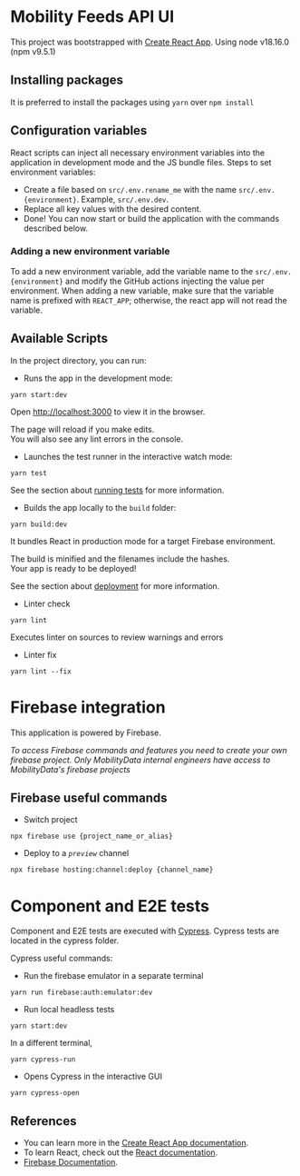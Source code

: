 # Mobility Feeds API UI

This project was bootstrapped with [Create React App](https://github.com/facebook/create-react-app).
Using node v18.16.0 (npm v9.5.1)

## Installing packages
It is preferred to install the packages using `yarn` over `npm install`

## Configuration variables
React scripts can inject all necessary environment variables into the application in development mode and the JS bundle files. 
Steps to set environment variables:
- Create a file based on `src/.env.rename_me` with the name `src/.env.{environment}`. Example, `src/.env.dev`.
- Replace all key values with the desired content.
- Done! You can now start or build the application with the commands described below.

### Adding a new environment variable
To add a new environment variable, add the variable name to the `src/.env.{environment}` and modify the GitHub actions injecting the value per environment. When adding a new variable, make sure that the variable name is prefixed with `REACT_APP`; otherwise, the react app will not read the variable.

## Available Scripts

In the project directory, you can run:

- Runs the app in the development mode:
```
yarn start:dev
```

Open [http://localhost:3000](http://localhost:3000) to view it in the browser.

The page will reload if you make edits.\
You will also see any lint errors in the console.

- Launches the test runner in the interactive watch mode:
```
yarn test
```

See the section about [running tests](https://facebook.github.io/create-react-app/docs/running-tests) for more information.

- Builds the app locally to the `build` folder:
```
yarn build:dev
```

It bundles React in production mode for a target Firebase environment.

The build is minified and the filenames include the hashes.\
Your app is ready to be deployed!

See the section about [deployment](https://facebook.github.io/create-react-app/docs/deployment) for more information.

- Linter check
```
yarn lint
```
Executes linter on sources to review warnings and errors

- Linter fix
```
yarn lint --fix
```

# Firebase integration

This application is powered by Firebase. 

_To access Firebase commands and features you need to create your own firebase project. Only MobilityData internal engineers have access to MobilityData's firebase projects_

## Firebase useful commands

- Switch project
```
npx firebase use {project_name_or_alias}
```
- Deploy to a _`preview`_ channel
```
npx firebase hosting:channel:deploy {channel_name}
```

# Component and E2E tests

Component and E2E tests are executed with [Cypress](https://docs.cypress.io/). Cypress tests are located in the cypress folder.

Cypress useful commands:
- Run the firebase emulator in a separate terminal
```
yarn run firebase:auth:emulator:dev
```
- Run local headless tests
```
yarn start:dev
```
In a different terminal,
```
yarn cypress-run
```
- Opens Cypress in the interactive GUI
```
yarn cypress-open
```
## References

 - You can learn more in the [Create React App documentation](https://facebook.github.io/create-react-app/docs/getting-started).
 - To learn React, check out the [React documentation](https://reactjs.org/).
 - [Firebase Documentation](https://firebase.google.com/docs).
